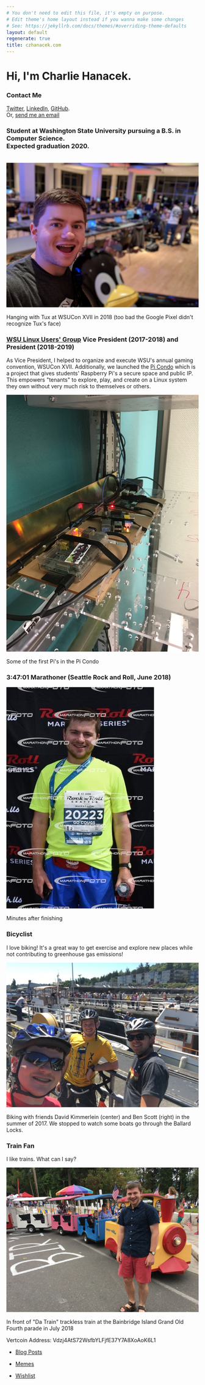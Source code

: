 ```yaml
---
# You don't need to edit this file, it's empty on purpose.
# Edit theme's home layout instead if you wanna make some changes
# See: https://jekyllrb.com/docs/themes/#overriding-theme-defaults
layout: default
regenerate: true
title: czhanacek.com
---
```


<div class="row">
    <div class="col-md-8 col-md-offset-2 text-center">
        <h1>Hi, I'm Charlie Hanacek.</h1>
        <h3>Contact Me</h3>
        <p><a href="https://twitter.com/czhanacek">Twitter</a>, 
        <a href="https://linkedin.com/in/czhanacek">LinkedIn</a>, 
        <a href="https://github.com/czhanacek">GitHub</a>.
        <br />
        Or, <a href="mailto:charlie@czhanacek.com">send me an email</a></p>
    </div>
</div>
<div class="row">
    <div class="col-md-offset-3 col-md-6">
        <h3>Student at Washington State University pursuing a B.S. in Computer Science. 
        <br /> 
        Expected graduation 2020.</h3>
        <br />
        <div class="post-img">
            <img class="cute-img" src="/assets/withtux.JPG"/>
            <p>Hanging with Tux at WSUCon XVII in 2018 (too bad the Google Pixel didn't recognize Tux's face)</p>
        </div>
        <h3><a href="http://lug.wsu.edu">WSU Linux Users' Group</a> Vice President (2017-2018) and President (2018-2019)</h3>
        <p>As Vice President, I helped to organize and execute WSU's annual gaming convention, WSUCon XVII. Additionally, we launched the <a href="http://lug.wsu.edu/pi-condo.html">Pi Condo</a> which is a project that gives students' Raspberry Pi's a secure space and public IP. This empowers "tenants" to explore, play, and create on a Linux system they own without very much risk to themselves or others.
        <br />
        </p>
        <div class="post-img">
            <img class="cute-img" src="/assets/pisincondo.jpg"/>
            <p>Some of the first Pi's in the Pi Condo</p>
        </div>
        <h3>3:47:01 Marathoner (Seattle Rock and Roll, June 2018)</h3>
        <div class="post-img">
            <img class="cute-img" src="/assets/postmarathon.jpg"/>
            <p>Minutes after finishing</p>
        </div>
        <h3>Bicyclist</h3>
        <p>I love biking! It's a great way to get exercise and explore new places while not contributing to greenhouse gas emissions!</p>
        <div class="post-img">
            <img class="cute-img" src="/assets/bikeatlocks.jpg"/>
            <p>Biking with friends David Kimmerlein (center) and Ben Scott (right) in the summer of 2017. We stopped to watch some boats go through the Ballard Locks.</p>
        </div>
        <h3>Train Fan</h3>
        <p>I like trains. What can I say?</p>
        <div class="post-img">
            <img class="cute-img" src="/assets/tracklesstrain.jpg"/>
            <p>In front of "Da Train" trackless train at the Bainbridge Island Grand Old Fourth parade in July 2018</p>
        </div>
        <div>
            <p>Vertcoin Address: Vdzj4AtS72WsfbYLFjfE37Y7A8XoAoK6L1</p>
        </div>
        <ul class="list-group text-center">
            <a class="list-item" href="/post-index.html"><li class="list-group-item">Blog Posts</li></a>
        </ul>
        <ul class="list-group text-center">
            <a class="list-item" href="/memes"><li class="list-group-item">Memes</li></a>
        </ul>
        <ul class="list-group text-center">
            <a class="list-item" href="/wishlist"><li class="list-group-item">Wishlist</li></a>
        </ul>
    </div>
</div>